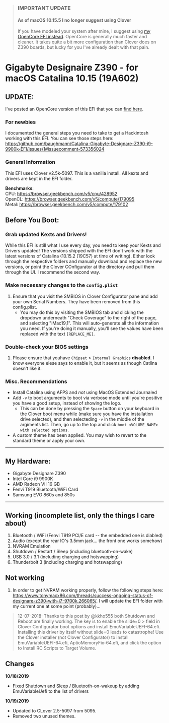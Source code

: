 > ### IMPORTANT UPDATE
> #### As of macOS 10.15.5 I no longer suggest using Clover
> If you have modeled your system after mine, I suggest using [my OpenCore EFI instead](https://github.com/baughmann/designaire-z390-intel-i9-9900k-opencore). OpenCore is generally much faster and cleaner. It takes quite a bit more configuration than Clover does on Z390 boards, but lucky for you I've already dealt with that pain.


# Gigabyte Designaire Z390 - for macOS Catalina 10.15 (19A602)
## UPDATE:
I've posted an OpenCore version of this EFI that you can [find here](https://github.com/baughmann/designaire-z390-intel-i9-9900k-opencore).

### For newbies
I documented the general steps you need to take to get a Hackintosh working with this EFI. You can see those steps here: https://github.com/baughmann/Catalina-Gigabyte-Designare-Z390-i9-9900k-EFI/issues/1#issuecomment-573356024

### General Information
This EFI uses Clover v2.5k-5097. This is a vanilla install. All kexts and drivers are kept in the EFI folder.

**Benchmarks**:<br>
CPU: https://browser.geekbench.com/v5/cpu/428952 <br>
OpenCL: https://browser.geekbench.com/v5/compute/179095<br>
Metal: https://browser.geekbench.com/v5/compute/179102<br>

## Before You Boot:
### Grab updated Kexts and Drivers!
While this EFI is still what I use every day, you need to keep your Kexts and Drivers updated! The versions shipped with the EFI don't work with the latest versions of Catalina (10.15.2 (19C57) at time of writing). Either look through the respective folders and manually download and replace the new versions, or point the Clover COnfigurator at the directory and pull them through the UI. I recommend the second way.

### Make necessary changes to the `config.plist`

1. Ensure that you visit the SMBIOS in Clover Configurator pane and add your own Serial Numbers. They have been removed from this config.plist. 
    - You may do this by visiting the SMBIOS tab and clicking the dropdown underneath "Check Coverage" to the right of the page, and selecting "iMac19,1". This will auto-generate all the information you need. If you're doing it manually, you'll see the values have been replaced with the text `[REPLACE_ME]`.
    
### Double-check your BIOS settings

1. Please ensure that youhave `Chipset` > `Internal Graphics` **disabled**. I know everyone elese says to enable it, but it seems as though Catlina doesn't like it.

### Misc. Recommendations
- Install Catalina using AFPS and *not* using MacOS Extended Journaled
- Add `-v` to boot arguments to boot via verbose mode until you're positive you have a good setup, instead of showing the logo. 
    - This can be done by pressing the `Space` button on your keyboard in the Clover boot menu while (make sure you have the installation drive selected), and then selecteding `-v` in the middle of the argiments list. Then, go up to the top and click `boot <VOLUME_NAME> with selected options`.
- A custom theme has been applied. You may wish to revert to the standard theme or apply your own.

---
## My Hardware:
- Gigabyte Designare Z390
- Intel Core i9 9900K
- AMD Radeon VII 16 GB
- Fenvi T919 Bluetooth/WiFi Card
- Samsung EVO 860s and 850s

---

## Working (incomplete list, only the things I care about)
1. Bluetooth / WiFi (Fenvi T919 PCI/E card -- the embedded one is diabled)
2. Audio (except the rear IO's 3.5mm jack... the front one works somehow)
3. NVRAM Emulation
4. Shutdown / Restart / Sleep (including bluetooth-on-wake)
5. USB 3.0 / 3.1 (including charging and hotswapping)
6. Thunderbolt 3 (including charging and hotswapping)

## Not working
1. In order to get NVRAM working properly, follow the following steps here: https://www.tonymacx86.com/threads/success-ongoing-status-of-designare-z390-with-i7-9700k.266065/. I will update the EFI folder with my current one at some point (probably)...

> 12-07-2018: Thanks to this post by @kkho555 both Shutdown and Reboot are finally working. The key is to enable the slide=0 > field in Clover Configurator boot options and install EmuVariableUEFI-64.efi. Installing this driver by itself without 
> slide=0 leads to catastrophe! Use the Clover installer (not Clover Configurator) to install EmuVariableUEFI-64.efi, 
> AptioMemoryFix-64.efi, and click the option to Install RC Scripts to Target Volume.


## Changes
**10/18/2019**
- Fixed Shutdown and Sleep / Bluetooth-on-wakeup by adding EmuVariableUefi to the list of drivers

**10/19/2019**
- Updated to CLover 2.5-5097 from 5095.
- Removed two unused themes.
